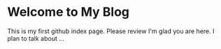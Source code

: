 # Welcome to My Blog 
This is my first github index page. Please review
I'm glad you are here. I plan to talk about ...
